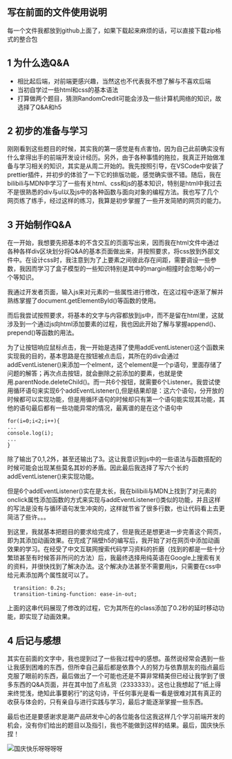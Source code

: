 ## 写在前面的文件使用说明

每一个文件我都放到github上面了，如果下载起来麻烦的话，可以直接下载zip格式的整合包

## 1 为什么选Q&A

- 相比起后端，对前端更感兴趣，当然这也不代表我不想了解与不喜欢后端
- 当初自学过一些html和css的基本语法
- 打算做两个题目，猜测RandomCredit可能会涉及一些计算机网络的知识，故选择了Q&A和h5

## 2 初步的准备与学习
刚刚看到这些题目的时候，其实我的第一感觉是有点害怕，因为自己此前确实没有什么拿得出手的前端开发设计经历。另外，由于各种事情的拖拉，我真正开始做准备与学习相关的知识，其实是从周二开始的。我先按照引导，在VSCode中安装了prettier插件，并初步的体验了一下它的排版功能，感觉确实很不错。随后，我在bilibili与MDN中学习了一些有关html、css和js的基本知识，特别是html中我过去不是很熟悉的div与ul以及js中的各种函数与面向对象的编程方法。我也写了几个网页练了练手，经过这样的练习，我算是初步掌握了一些开发简陋的网页的能力。

## 3 开始制作Q&A
在一开始，我想要先把基本的不含交互的页面写出来，因而我在html文件中通过各种各样div区块划分将Q&A的基本页面做出来，并按照要求，将css放到外部文件中。在设计css时，我注意到为了上要素之间彼此存在间距，需要调设一些参数，我因而学习了盒子模型的一些知识特别是其中的margin相撞时会忽略小的一个等知识。

我通过开发者页面，输入js来对元素的一些属性进行修改，在这过程中逐渐了解并熟练掌握了document.getElementById()等函数的使用。

而后我尝试按照要求，将基本的文字与内容都放到js中，而不是留在html里，这就涉及到一个通过js向html添加要素的过程，我也因此开始了解与掌握append()、prepend()等函数的用法。

为了让按钮响应鼠标点击，我一开始是选择了使用addEventListener()这个函数来实现我的目的，基本思路是在按钮被点击后，其所在的div会通过addEventListener()来添加一个elment，这个element是一个p语句，里面存储了问题的解答；再次点击按钮，就会删除之前添加的要素，也就是使用.parentNode.deleteChild()。而一共6个按钮，就需要6个Listener。我尝试使用循环语句来实现6个addEventListener(),但是结果却是：这六个语句，分开放的时候都可以实现功能，但是用循环语句的时候却只有第一个语句能实现其功能，其他的语句最后都有一些功能异常的情况，最离谱的是在这个语句中
```
for(i=0;i<2;i++){
...
console.log(i);
...
}
```
除了输出了0,1,2外，甚至还输出了3。这让我意识到js中的一些语法与函数搭配的时候可能会出现某些莫名其妙的矛盾。因此最后我选择了写六个长的addEventListener()来实现功能。

但是6个addEventListener()实在是太长，我在bilibili与MDN上找到了对元素的onclick属性添加函数的方式来实现与addEventListener()类似的功能，并且这样的写法是没有与循环语句发生冲突的，这样就节省了很多行数，也让代码看上去更简洁了些许。。。

到这里，我就基本把题目的要求给完成了，但是我还是想更进一步完善这个网页，即为其添加动画效果。在完成了隔壁h5的编写后，我开始了对在网页中添加动画效果的学习。在经受了中文互联网搜索代码学习资料的折磨（找到的都是一些十分繁琐甚至有时候答非所问的方法）后，我最终选择用纯英语在Google上搜索有关的资料，并很快找到了解决办法。这个解决办法甚至不需要用js，只需要在css中给元素添加两个属性就可以了。
```
  transition: 0.2s;
  transition-timing-function: ease-in-out;
```
上面的这串代码展现了修改的过程，它为其所在的class添加了0.2秒的延时移动功能，即实现了动画效果。

## 4 后记与感想


其实在前面的文字中，我也提到过了一些我过程中的感想。虽然说经常会遇到一些让我感到困难的东西，但所幸自己最后都是依靠个人的努力与依靠朋友的指点最后克服了眼前的东西，最后做出了一个可能也还是不算非常精美但已经让我学到了很多东西的Q&A页面，并在其中加了点私货（2333333）。这也让我想起了“纸上得来终觉浅，绝知此事要躬行”的这句诗，干任何事光是看一看是很难对其有真正的收获与体会的，只有亲自与进行实践与学习，最后才能逐渐掌握一些东西。

最后也还是要感谢求是潮产品研发中心的各位能各位这我这样几个学习前端开发的机会，没有你们给出的题目以及指引，我也不能做到这样的结果。最后，国庆快乐捏！

![国庆快乐呀呀呀呀](https://pic3.zhimg.com/v2-c98f52f2800aee972fa395ce26b15bd2_r.jpg)

